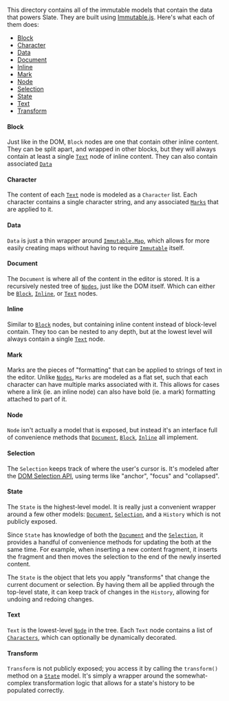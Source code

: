 
This directory contains all of the immutable models that contain the data that powers Slate. They are built using [Immutable.js](https://facebook.github.io/immutable-js/). Here's what each of them does:

- [Block](#block)
- [Character](#character)
- [Data](#data)
- [Document](#document)
- [Inline](#inline)
- [Mark](#mark)
- [Node](#node)
- [Selection](#selection)
- [State](#state)
- [Text](#text)
- [Transform](#transform)


#### Block

Just like in the DOM, `Block` nodes are one that contain other inline content. They can be split apart, and wrapped in other blocks, but they will always contain at least a single [`Text`](#text) node of inline content. They can also contain associated [`Data`](#data)


#### Character

The content of each [`Text`](#text) node is modeled as a `Character` list. Each character contains a single character string, and any associated [`Marks`](#mark) that are applied to it.


#### Data

`Data` is just a thin wrapper around [`Immutable.Map`](https://facebook.github.io/immutable-js/docs/#/Map), which allows for more easily creating maps without having to require [`Immutable`](https://facebook.github.io/immutable-js/) itself.


#### Document

The `Document` is where all of the content in the editor is stored. It is a recursively nested tree of [`Nodes`](#node), just like the DOM itself. Which can either be [`Block`](#block), [`Inline`](#inline), or [`Text`](#text) nodes.


#### Inline

Similar to [`Block`](#block) nodes, but containing inline content instead of block-level contain. They too can be nested to any depth, but at the lowest level will always contain a single [`Text`](#text) node.


#### Mark

Marks are the pieces of "formatting" that can be applied to strings of text in the editor. Unlike [`Nodes`](#nodes), `Marks` are modeled as a flat set, such that each character can have multiple marks associated with it. This allows for cases where a link (ie. an inline node) can also have bold (ie. a mark) formatting attached to part of it.


#### Node

`Node` isn't actually a model that is exposed, but instead it's an interface full of convenience methods that [`Document`](#document), [`Block`](#block), [`Inline`](#inline) all implement.


#### Selection

The `Selection` keeps track of where the user's cursor is. It's modeled after the [DOM Selection API](https://developer.mozilla.org/en-US/docs/Web/API/Selection), using terms like "anchor", "focus" and "collapsed".


#### State

The `State` is the highest-level model. It is really just a convenient wrapper around a few other models: [`Document`](#document), [`Selection`](#selection), and a `History` which is not publicly exposed.

Since `State` has knowledge of both the [`Document`](#document) and the [`Selection`](#selection), it provides a handful of convenience methods for updating the both at the same time. For example, when inserting a new content fragment, it inserts the fragment and then moves the selection to the end of the newly inserted content.

The `State` is the object that lets you apply "transforms" that change the current document or selection. By having them all be applied through the top-level state, it can keep track of changes in the `History`, allowing for undoing and redoing changes.


#### Text

`Text` is the lowest-level [`Node`](#node) in the tree. Each `Text` node contains a list of [`Characters`](#characters), which can optionally be dynamically decorated.


#### Transform

`Transform` is not publicly exposed; you access it by calling the `transform()` method on a [`State`](#state) model. It's simply a wrapper around the somewhat-complex transformation logic that allows for a state's history to be populated correctly.
